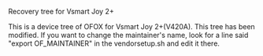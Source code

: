 Recovery tree for Vsmart Joy 2+ 



This is a device tree of OFOX for Vsmart Joy 2+(V420A).
This tree has been modified. If you want to change the maintainer's name, look for a line said "export OF_MAINTAINER" in the vendorsetup.sh and edit it there.
